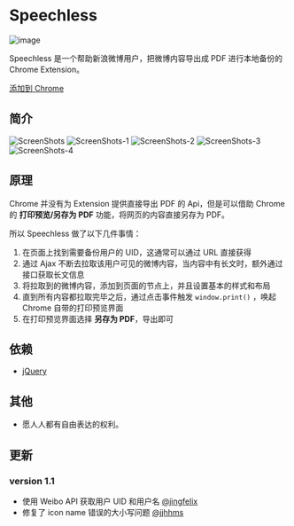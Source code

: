 # Speechless

![image](https://user-images.githubusercontent.com/1685497/202353941-811d2c6c-c10c-45ab-94ed-8811bebc7c34.png)


Speechless 是一个帮助新浪微博用户，把微博内容导出成 PDF 进行本地备份的 Chrome Extension。

[添加到 Chrome](https://chrome.google.com/webstore/detail/speechless-%E5%BE%AE%E5%8D%9A%E5%A4%87%E4%BB%BD/igilfpckopigflpafgoajlljpdhmoall)

## 简介
![ScreenShots](https://user-images.githubusercontent.com/1685497/202354135-41665c56-c77d-4ef7-8a10-fdcbc42be822.png)
![ScreenShots-1](https://user-images.githubusercontent.com/1685497/202354146-3286ac55-0c54-4f3f-9776-1b8e372ea547.png)
![ScreenShots-2](https://user-images.githubusercontent.com/1685497/202354154-204ac341-41e4-47ee-b11c-39c7a382ab53.png)
![ScreenShots-3](https://user-images.githubusercontent.com/1685497/202354162-cc241783-b631-4bbd-846b-ee8dc851ae76.png)
![ScreenShots-4](https://user-images.githubusercontent.com/1685497/202354168-0d1bde41-3f20-42b0-a393-8a210b61f643.png)


## 原理

Chrome 并没有为 Extension 提供直接导出 PDF 的 Api，但是可以借助 Chrome 的 **打印预览/另存为 PDF** 功能，将网页的内容直接另存为 PDF。

所以 Speechless 做了以下几件事情：

1. 在页面上找到需要备份用户的 UID，这通常可以通过 URL 直接获得
2. 通过 Ajax 不断去拉取该用户可见的微博内容，当内容中有长文时，额外通过接口获取长文信息
3. 将拉取到的微博内容，添加到页面的节点上，并且设置基本的样式和布局
4. 直到所有内容都拉取完毕之后，通过点击事件触发 `window.print()` ，唤起 Chrome 自带的打印预览界面
5. 在打印预览界面选择 **另存为 PDF**，导出即可

## 依赖

- [jQuery](https://github.com/jquery/jquery)

## 其他

- 愿人人都有自由表达的权利。

## 更新

### version 1.1 
- 使用 Weibo API 获取用户 UID 和用户名 [@jingfelix](https://github.com/jingfelix)
- 修复了 icon name 错误的大小写问题  [@jjhhms](https://github.com/jjhhms)



